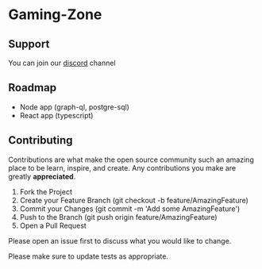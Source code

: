 # Gaming-Zone

## Support

You can join our [discord](https://discord.gg/KSc8wGG) channel

## Roadmap

- Node app (graph-ql, postgre-sql)
- React app (typescript)

## Contributing

Contributions are what make the open source community such an amazing place to be learn, inspire, and create. Any contributions you make are greatly **appreciated**.

1.  Fork the Project
2.  Create your Feature Branch (git checkout -b feature/AmazingFeature)
3.  Commit your Changes (git commit -m 'Add some AmazingFeature')
4.  Push to the Branch (git push origin feature/AmazingFeature)
5.  Open a Pull Request

Please open an issue first to discuss what you would like to change.

Please make sure to update tests as appropriate.
